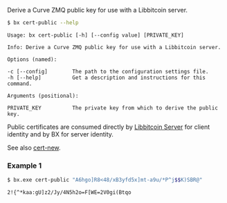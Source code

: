 Derive a Curve ZMQ public key for use with a Libbitcoin server.
```sh
$ bx cert-public --help
```
```
Usage: bx cert-public [-h] [--config value] [PRIVATE_KEY]

Info: Derive a Curve ZMQ public key for use with a Libbitcoin server.

Options (named):

-c [--config]        The path to the configuration settings file.
-h [--help]          Get a description and instructions for this command.

Arguments (positional):

PRIVATE_KEY          The private key from which to derive the public key.     
```
Public certificates are consumed directly by [Libbitcoin Server](https://github.com/libbitcoin/libbitcoin-server) for client identity and by BX for server identity.

See also [cert-new](bx-cert-new).
### Example 1
```sh
$ bx.exe cert-public "A6hgo]R8<48/xB3yfd5x]mt-a9u/*P^j$$K)SBR@"
```
```
2!{^*kaa:gU]z2/Jy/4N5h2o=F[WE=2V0gi(Btqo
```